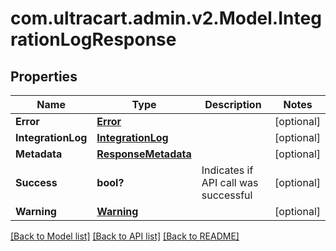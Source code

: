 # com.ultracart.admin.v2.Model.IntegrationLogResponse
## Properties

Name | Type | Description | Notes
------------ | ------------- | ------------- | -------------
**Error** | [**Error**](Error.md) |  | [optional] 
**IntegrationLog** | [**IntegrationLog**](IntegrationLog.md) |  | [optional] 
**Metadata** | [**ResponseMetadata**](ResponseMetadata.md) |  | [optional] 
**Success** | **bool?** | Indicates if API call was successful | [optional] 
**Warning** | [**Warning**](Warning.md) |  | [optional] 


[[Back to Model list]](../README.md#documentation-for-models) [[Back to API list]](../README.md#documentation-for-api-endpoints) [[Back to README]](../README.md)

